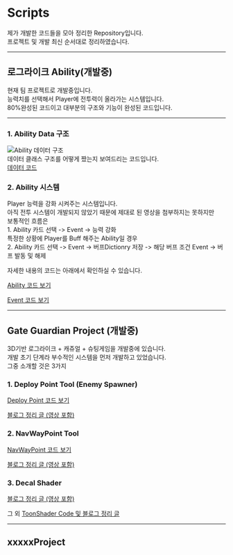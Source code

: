 # Scripts
제가 개발한 코드들을 모아 정리한 Repository입니다.  <br/>
프로젝트 및 개발 최신 순서대로 정리하였습니다.  <br/>
* * *
 <h2>로그라이크 Ability(개발중)</h2>
현재 팀 프로젝트로 개발중입니다.  <br/>
능력치를 선택해서 Player에 전투력이 올라가는 시스템입니다.  <br/>
80%완성된 코드이고 대부분의 구조와 기능이 완성된 코드입니다.   <br/>

* * *
<h3>1. Ability Data 구조</h3>

![Ability 데이터 구조](https://github.com/KimSangWoo1/Scripts/assets/59047886/9a4ae361-2b50-4f83-8549-ebd069644c9b)
<br/>
데이터 클래스 구조를 어떻게 짰는지 보여드리는 코드입니다.<br/>
[데이터 코드](https://github.com/KimSangWoo1/Scripts/tree/main/Ability/Model)

<h3>2. Ability 시스템</h3>
Player 능력을 강화 시켜주는 시스템입니다.  <br/>
아직 전투 시스템이 개발되지 않았기 때문에 제대로 된 영상을 첨부하지는 못하지만   <br/>
보통적인 흐름은  <br/>
1. Ability 카드 선택 -> Event -> 능력 강화  <br/>
특정한 상황에 Player를 Buff 해주는 Ability일 경우  <br/>
2. Ability 카드 선택 -> Event -> 버프Dictionry 저장 -> 해당 버프 조건 Event -> 버프 발동 및 해제  <br/>

자세한 내용의 코드는 아래에서 확인하실 수 있습니다.  <br/>

[Ability 코드 보기](https://github.com/KimSangWoo1/Scripts/tree/main/Ability/System)

[Event 코드 보기](https://github.com/KimSangWoo1/Scripts/tree/main/Ability/Event)

* * *
 <h2> Gate Guardian Project (개발중)</h2>
 3D기반 로그라이크 + 캐쥬얼 + 슈팅게임을 개발중에 있습니다.  <br/>
 개발 초기 단계라 부수적인 시스템을 먼저 개발하고 있었습니다.   <br/>
 그중 소개할 것은 3가지  <br/>
<h3>1. Deploy Point Tool (Enemy Spawner)</h3>

[Deploy Point 코드 보기](https://github.com/KimSangWoo1/Scripts/tree/main/Gate%20Guardian/Deploy%20Point)

[블로그 정리 글 (영상 포함) ](https://blog.naver.com/tkdqjadn/223149820991)

<h3>2. NavWayPoint Tool </h3>

[NavWayPoint 코드 보기](https://github.com/KimSangWoo1/Scripts/tree/main/Gate%20Guardian/NavWayPoint)

[블로그 정리 글 (영상 포함) ](https://blog.naver.com/tkdqjadn/223149834412)

<h3>3. Decal Shader </h3>

[블로그 정리 글 (영상 포함) ](https://blog.naver.com/tkdqjadn/223170324873)

그 외 [ToonShader Code 및 블로그 정리 글](https://blog.naver.com/tkdqjadn/222961976090)

* * *
<h2> xxxxxProject </h2>
